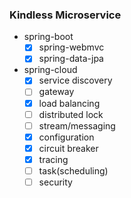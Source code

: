 ### Kindless Microservice

- spring-boot
  - [x] spring-webmvc
  - [x] spring-data-jpa
- spring-cloud
  - [x] service discovery
  - [ ] gateway
  - [x] load balancing
  - [ ] distributed lock
  - [ ] stream/messaging
  - [x] configuration
  - [x] circuit breaker
  - [x] tracing
  - [ ] task(scheduling)
  - [ ] security